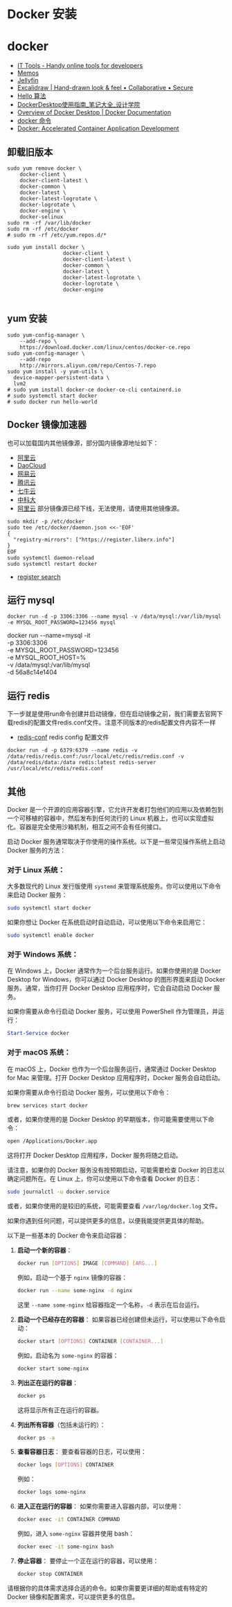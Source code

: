 # Docker 安装
# docker
- [IT Tools - Handy online tools for developers](http://192.168.16.128:8010/)
- [Memos](http://192.168.16.128:8011/)
- [Jellyfin](http://192.168.16.128:8012/web/)
- [Excalidraw | Hand-drawn look & feel • Collaborative • Secure](http://192.168.16.128:8013/)
- [Hello 算法](https://www.hello-algo.com/)
- [DockerDesktop使用指南_笔记大全_设计学院](https://www.python100.com/html/99002.html)
- [Overview of Docker Desktop | Docker Documentation](https://docs.docker.com/desktop/)
- [docker 命令](https://docs.docker.com/engine/reference/commandline/rmi/)
- [Docker: Accelerated Container Application Development](https://www.docker.com/)

## 卸载旧版本
``` shell
sudo yum remove docker \
    docker-client \
    docker-client-latest \
    docker-common \
    docker-latest \
    docker-latest-logrotate \
    docker-logrotate \
    docker-engine \
    docker-selinux
sudo rm -rf /var/lib/docker
sudo rm -rf /etc/docker
# sudo rm -rf /etc/yum.repos.d/*        

sudo yum install docker \
                  docker-client \
                  docker-client-latest \
                  docker-common \
                  docker-latest \
                  docker-latest-logrotate \
                  docker-logrotate \
                  docker-engine
                
```
## yum 安装
```shell
sudo yum-config-manager \
    --add-repo \
    https://download.docker.com/linux/centos/docker-ce.repo
sudo yum-config-manager \
    --add-repo
    http://mirrors.aliyun.com/repo/Centos-7.repo
sudo yum install -y yum-utils \
  device-mapper-persistent-data \
  lvm2
# sudo yum install docker-ce docker-ce-cli containerd.io
# sudo systemctl start docker
# sudo docker run hello-world
```

## Docker 镜像加速器 
也可以加载国内其他镜像源，部分国内镜像源地址如下：
- [阿里云](https://cr.console.aliyun.com/cn-hangzhou/instances/mirrors)
- [DaoCloud](https://www.daocloud.io/mirror#accelerator-doc)
- [网易云](https://hub-mirror.c.163.com)
- [腾讯云](https://cloud.tencent.com/document/product/457/9107)
- [七牛云](https://kcrm.ksserver.cn:8443/#/image-repo)
- [中科大](https://mirrors.ustc.edu.cn/help/dockerhub.html)
- [阿里云](https://www.aliyun.com/product/acr?source=5176.11533457&userCode=8lx5zmtu)
部分镜像源已经下线，无法使用，请使用其他镜像源。

```shell
sudo mkdir -p /etc/docker
sudo tee /etc/docker/daemon.json <<-'EOF'
{
  "registry-mirrors": ["https://register.liberx.info"]
}
EOF
sudo systemctl daemon-reload
sudo systemctl restart docker
```

- [register search](https://register.liberx.info/)


## 运行 mysql
```shell
docker run -d -p 3306:3306 --name mysql -v /data/mysql:/var/lib/mysql -e MYSQL_ROOT_PASSWORD=123456 mysql
```

docker run --name=mysql -it  \
-p 3306:3306  \
-e MYSQL_ROOT_PASSWORD=123456  \
-e MYSQL_ROOT_HOST=%  \
-v /data/mysql:/var/lib/mysql  \
-d 56a8c14e1404

## 运行 redis
下一步就是使用run命令创建并启动镜像，但在启动镜像之前，我们需要去官网下载redis的配置文件redis.conf文件。注意不同版本的redis配置文件内容不一样
- [redis-conf](https://redis.io/docs/latest/operate/oss_and_stack/management/config/) redis config 配置文件
```shell
docker run -d -p 6379:6379 --name redis -v /data/redis/redis.conf:/usr/local/etc/redis/redis.conf -v /data/redis/data:/data redis:latest redis-server /usr/local/etc/redis/redis.conf
```













## 其他

Docker 是一个开源的应用容器引擎，它允许开发者打包他们的应用以及依赖包到一个可移植的容器中，然后发布到任何流行的 Linux 机器上，也可以实现虚拟化。容器是完全使用沙箱机制，相互之间不会有任何接口。

启动 Docker 服务通常取决于你使用的操作系统。以下是一些常见操作系统上启动 Docker 服务的方法：

### 对于 Linux 系统：

大多数现代的 Linux 发行版使用 `systemd` 来管理系统服务。你可以使用以下命令来启动 Docker 服务：

```bash
sudo systemctl start docker
```

如果你想让 Docker 在系统启动时自动启动，可以使用以下命令来启用它：

```bash
sudo systemctl enable docker
```

### 对于 Windows 系统：

在 Windows 上，Docker 通常作为一个后台服务运行。如果你使用的是 Docker Desktop for Windows，你可以通过 Docker Desktop 的图形界面来启动 Docker 服务。通常，当你打开 Docker Desktop 应用程序时，它会自动启动 Docker 服务。

如果你需要从命令行启动 Docker 服务，可以使用 PowerShell 作为管理员，并运行：

```powershell
Start-Service docker
```

### 对于 macOS 系统：

在 macOS 上，Docker 也作为一个后台服务运行，通常通过 Docker Desktop for Mac 来管理。打开 Docker Desktop 应用程序时，Docker 服务会自动启动。

如果你需要从命令行启动 Docker 服务，可以使用以下命令：

```bash
brew services start docker
```

或者，如果你使用的是 Docker Desktop 的早期版本，你可能需要使用以下命令：

```bash
open /Applications/Docker.app
```

这将打开 Docker Desktop 应用程序，Docker 服务将随之启动。

请注意，如果你的 Docker 服务没有按预期启动，可能需要检查 Docker 的日志以确定问题所在。在 Linux 上，你可以使用以下命令查看 Docker 的日志：

```bash
sudo journalctl -u docker.service
```

或者，如果你使用的是较旧的系统，可能需要查看 `/var/log/docker.log` 文件。

如果你遇到任何问题，可以提供更多的信息，以便我能提供更具体的帮助。


以下是一些基本的 Docker 命令来启动容器：

1. **启动一个新的容器**：
   ```bash
   docker run [OPTIONS] IMAGE [COMMAND] [ARG...]
   ```
   例如，启动一个基于 `nginx` 镜像的容器：
   ```bash
   docker run --name some-nginx -d nginx
   ```
   这里 `--name some-nginx` 给容器指定一个名称，`-d` 表示在后台运行。

2. **启动一个已经存在的容器**：
   如果容器已经创建但未运行，可以使用以下命令启动：
   ```bash
   docker start [OPTIONS] CONTAINER [CONTAINER...]
   ```
   例如，启动名为 `some-nginx` 的容器：
   ```bash
   docker start some-nginx
   ```

3. **列出正在运行的容器**：
   ```bash
   docker ps
   ```
   这将显示所有正在运行的容器。

4. **列出所有容器**（包括未运行的）：
   ```bash
   docker ps -a
   ```

5. **查看容器日志**：
   要查看容器的日志，可以使用：
   ```bash
   docker logs [OPTIONS] CONTAINER
   ```
   例如：
   ```bash
   docker logs some-nginx
   ```

6. **进入正在运行的容器**：
   如果你需要进入容器内部，可以使用：
   ```bash
   docker exec -it CONTAINER COMMAND
   ```
   例如，进入 `some-nginx` 容器并使用 bash：
   ```bash
   docker exec -it some-nginx bash
   ```

7. **停止容器**：
   要停止一个正在运行的容器，可以使用：
   ```bash
   docker stop CONTAINER
   ```

请根据你的具体需求选择合适的命令。如果你需要更详细的帮助或有特定的 Docker 镜像和配置需求，可以提供更多的信息。
